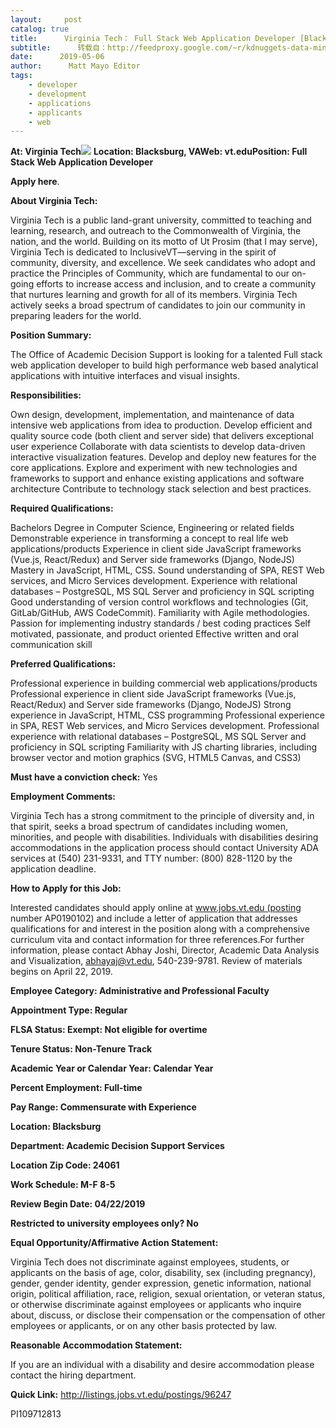 ```yaml
---
layout:     post
catalog: true
title:      Virginia Tech： Full Stack Web Application Developer [Blacksburg, VA]
subtitle:      转载自：http://feedproxy.google.com/~r/kdnuggets-data-mining-analytics/~3/6PXU-J639Yg/05-06-virginia-tech-full-stack-web-application-developer.html
date:      2019-05-06
author:      Matt Mayo Editor
tags:
    - developer
    - development
    - applications
    - applicants
    - web
---
```


**At: Virginia Tech**![](https://pbs.twimg.com/profile_images/912697574582358017/ZxBZJZh1_400x400.jpg)
**Location: Blacksburg, VA****Web: vt.edu****Position: Full Stack Web Application Developer**

**Apply here**.

**About Virginia Tech:**

Virginia Tech is a public land-grant university, committed to teaching and learning, research, and outreach to the Commonwealth of Virginia, the nation, and the world. Building on its motto of Ut Prosim (that I may serve), Virginia Tech is dedicated to InclusiveVT—serving in the spirit of community, diversity, and excellence. We seek candidates who adopt and practice the Principles of Community, which are fundamental to our on-going efforts to increase access and inclusion, and to create a community that nurtures learning and growth for all of its members. Virginia Tech actively seeks a broad spectrum of candidates to join our community in preparing leaders for the world.

**Position Summary:**

The Office of Academic Decision Support is looking for a talented Full stack web application developer to build high performance web based analytical applications with intuitive interfaces and visual insights.

**Responsibilities:**

Own design, development, implementation, and maintenance of data intensive web applications from idea to production.
Develop efficient and quality source code (both client and server side) that delivers exceptional user experience
Collaborate with data scientists to develop data-driven interactive visualization features.
Develop and deploy new features for the core applications. Explore and experiment with new technologies and frameworks to support and enhance existing applications and software architecture
Contribute to technology stack selection and best practices.

**Required Qualifications:**

Bachelors Degree in Computer Science, Engineering or related fields
Demonstrable experience in transforming a concept to real life web applications/products
Experience in client side JavaScript frameworks (Vue.js, React/Redux) and Server side frameworks (Django, NodeJS)
Mastery in JavaScript, HTML, CSS.
Sound understanding of SPA, REST Web services, and Micro Services development.
Experience with relational databases – PostgreSQL, MS SQL Server and proficiency in SQL scripting
Good understanding of version control workflows and technologies (Git, GitLab/GitHub, AWS CodeCommit). Familiarity with Agile methodologies.
Passion for implementing industry standards / best coding practices
Self motivated, passionate, and product oriented
Effective written and oral communication skill

**Preferred Qualifications:**

Professional experience in building commercial web applications/products
Professional experience in client side JavaScript frameworks (Vue.js, React/Redux) and Server side frameworks (Django, NodeJS)
Strong experience in JavaScript, HTML, CSS programming
Professional experience in SPA, REST Web services, and Micro Services development.
Professional experience with relational databases – PostgreSQL, MS SQL Server and proficiency in SQL scripting
Familiarity with JS charting libraries, including browser vector and motion graphics (SVG, HTML5 Canvas, and CSS3)

**Must have a conviction check:** Yes

**Employment Comments:**

Virginia Tech has a strong commitment to the principle of diversity and, in that spirit, seeks a broad spectrum of candidates including women, minorities, and people with disabilities. Individuals with disabilities desiring accommodations in the application process should contact University ADA services at (540) 231-9331, and TTY number: (800) 828-1120 by the application deadline.

**How to Apply for this Job:**

Interested candidates should apply online at www.jobs.vt.edu (posting number AP0190102) and include a letter of application that addresses qualifications for and interest in the position along with a comprehensive curriculum vita and contact information for three references.For further information, please contact Abhay Joshi, Director, Academic Data Analysis and Visualization, abhayaj@vt.edu, 540-239-9781. Review of materials begins on April 22, 2019.

**Employee Category: Administrative and Professional Faculty**

**Appointment Type: Regular**

**FLSA Status: Exempt: Not eligible for overtime**

**Tenure Status: Non-Tenure Track**

**Academic Year or Calendar Year: Calendar Year**

**Percent Employment: Full-time**

**Pay Range: Commensurate with Experience**

**Location: Blacksburg**

**Department: Academic Decision Support Services**

**Location Zip Code: 24061**

**Work Schedule: M-F 8-5**

**Review Begin Date: 04/22/2019**

**Restricted to university employees only? No**

**Equal Opportunity/Affirmative Action Statement:**

Virginia Tech does not discriminate against employees, students, or applicants on the basis of age, color, disability, sex (including pregnancy), gender, gender identity, gender expression, genetic information, national origin, political affiliation, race, religion, sexual orientation, or veteran status, or otherwise discriminate against employees or applicants who inquire about, discuss, or disclose their compensation or the compensation of other employees or applicants, or on any other basis protected by law.

**Reasonable Accommodation Statement:**

If you are an individual with a disability and desire accommodation please contact the hiring department.

**Quick Link:** http://listings.jobs.vt.edu/postings/96247

PI109712813
